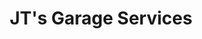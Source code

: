 ---
title: "JT's Garage Services"
url: /cardigan-aberteifi/jts-garage-services/
shop: car repair
---
